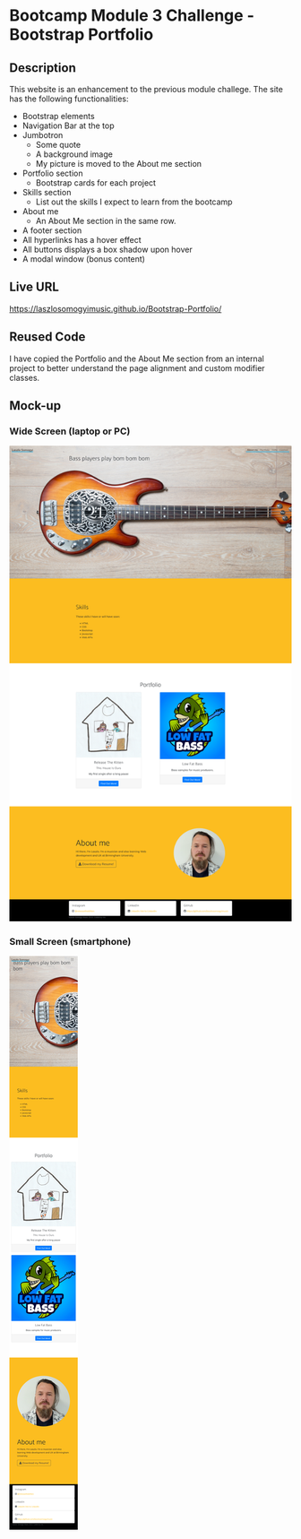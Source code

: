 # Bootcamp Module 3 Challenge - Bootstrap Portfolio
## Description
This website is an enhancement to the previous module challege. 
The site has the following functionalities:
* Bootstrap elements
* Navigation Bar at the top
* Jumbotron
    * Some quote
    * A background image
    * My picture is moved to the About me section
* Portfolio section 
    * Bootstrap cards for each project
* Skills section
    * List out the skills I expect to learn from the bootcamp
* About me
    * An About Me section in the same row.
* A footer section
* All hyperlinks has a hover effect
* All buttons displays a box shadow upon hover
* A modal window (bonus content) 

## Live URL
https://laszlosomogyimusic.github.io/Bootstrap-Portfolio/

## Reused Code
I have copied the Portfolio and the About Me section from an internal project to better understand the page alignment and custom modifier classes.

## Mock-up
### Wide Screen (laptop or PC)
![portfolio wide](./images/module3-mockup-large.png)

### Small Screen (smartphone)
![portfolio wide](./images/module3-mockup-small.png)

